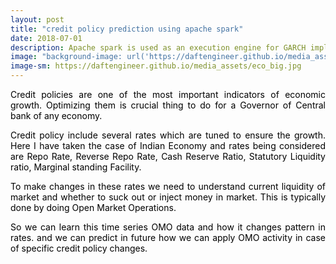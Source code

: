 ```yaml
---
layout: post
title: "credit policy prediction using apache spark"
date: 2018-07-01
description: Apache spark is used as an execution engine for GARCH implementation
image: "background-image: url('https://daftengineer.github.io/media_assets/eco_big.jpg')"
image-sm: https://daftengineer.github.io/media_assets/eco_big.jpg
---
```

<!--background-color: #2F2727;  background-image: url(images/radial_bg.png);  background-position: center center;  background-repeat: no-repeat;  background: -webkit-gradient(radial, center center, 0, center center, 460, from(#1a82f7), to(#2F2727));  background: -webkit-radial-gradient(circle, #1a82f7, #2F2727);  background: -moz-radial-gradient(circle, #1a82f7, #2F2727);  background: -ms-radial-gradient(circle, #1a82f7, #2F2727); -->
<div style="color:black;"><p></p>
<p style="text-align:justify;">Credit policies are one of the most important indicators of economic growth. Optimizing them is crucial thing to do for a Governor of Central bank of any economy.</p>
<p style="text-align:justify;">Credit policy include several rates which are tuned to ensure the growth. Here I have taken the case of Indian Economy and rates being considered are Repo Rate, Reverse Repo Rate, Cash Reserve Ratio, Statutory Liquidity ratio, Marginal standing Facility.</p>
<p style="text-align:justify;">To make changes in these rates we need to understand current liquidity of market and whether to suck out or inject money in market. This is typically done by doing Open Market Operations.</p>
<p style="text-align:justify;">So we can learn this time series OMO data and how it changes pattern in rates. and we can predict in future how we can apply OMO activity in case of specific credit policy changes.</p>
<p>&nbsp;</p>
</div>
